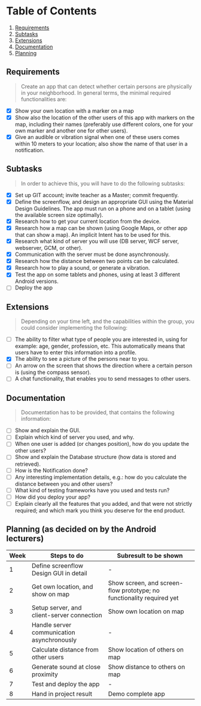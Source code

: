 # Table of Contents
1. [Requirements](#requirements)
2. [Subtasks](#subtasks)
3. [Extensions](#extensions)
4. [Documentation](#documentation)
5. [Planning](#planning-(as-decided-on-by-the-android-lecturers))


## Requirements

> Create an app that can detect whether certain persons are physically in your neighborhood.
  In general terms, the minimal required functionalities are:
  
- [x] Show your own location with a marker on a map
- [x] Show also the location of the other users of this app with markers on the map, including their
      names (preferably use different colors, one for your own marker and another one for other
      users).
- [x] Give an audible or vibration signal when one of these users comes within 10 meters to your
      location; also show the name of that user in a notification.

## Subtasks

> In order to achieve this, you will have to do the following subtasks:

- [x] Set up GIT account; invite teacher as a Master; commit frequently.
- [x]  Define the screenflow, and design an appropriate GUI using the Material Design Guidelines.
The app must run on a phone and on a tablet (using the available screen size optimally).
- [x] Research how to get your current location from the device.
- [x] Research how a map can be shown (using Google Maps, or other app that can show a map).
An implicit Intent has to be used for this.
- [x] Research what kind of server you will use (DB server, WCF server, webserver, GCM, or other).
- [x] Communication with the server must be done asynchronously.
- [x] Research how the distance between two points can be calculated.
- [x] Research how to play a sound, or generate a vibration.
- [x] Test the app on some tablets and phones, using at least 3 different Android versions.
- [ ] Deploy the app

## Extensions

> Depending on your time left, and the capabilities within the group, you could consider implementing
  the following:

- [ ] The ability to filter what type of people you are interested in, using for example: age, gender,
profession, etc. This automatically means that users have to enter this information into a
profile.
- [x] The ability to see a picture of the persons near to you.
- [ ] An arrow on the screen that shows the direction where a certain person is (using the
compass sensor).
- [ ] A chat functionality, that enables you to send messages to other users.

## Documentation

> Documentation has to be provided, that contains the following information:

- [ ] Show and explain the GUI.
- [ ] Explain which kind of server you used, and why.
- [ ] When one user is added (or changes position), how do you update the other users?
- [ ] Show and explain the Database structure (how data is stored and retrieved).
- [ ] How is the Notification done?
- [ ] Any interesting implementation details, e.g.: how do you calculate the distance between you
and other users?
- [ ] What kind of testing frameworks have you used and tests run?
- [ ] How did you deploy your app?
- [ ] Explain clearly all the features that you added, and that were not strictly required; and which
mark you think you deserve for the end product.

## Planning (as decided on by the Android lecturers)

| Week | Steps to do                                |                         Subresult to be shown                         |
|------|--------------------------------------------|-----------------------------------------------------------------------|
| 1    | Define screenflow Design GUI in detail     | -                                                                     |
| 2    | Get own location, and show on map          | Show screen, and screen-flow prototype; no functionality required yet |
| 3    | Setup server, and client-server connection | Show own location on map                                              |
| 4    | Handle server communication asynchronously | -                                                                     |
| 5    | Calculate distance from other users        | Show location of others on map                                        |
| 6    | Generate sound at close proximity          | Show distance to others on map                                        |
| 7    | Test and deploy the app                    | -                                                                     |
| 8    | Hand in project result                     | Demo complete app                                                     |
